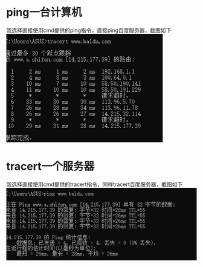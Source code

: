 # ping一台计算机

我选择直接使用cmd提供的ping指令，直接ping百度服务器，截图如下![](截图一.PNG)

# tracert一个服务器

我选择直接使用cmd提供的tracert指令，同样tracert百度服务器，截图如下![](截图二.PNG)
